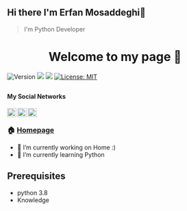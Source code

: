 ## Hi there I'm Erfan Mosaddeghi👋
> I'm Python Developer
<!--
**erfanmosaddeghi/erfanmosaddeghi** is a ✨ _special_ ✨ repository because its `README.md` (this file) appears on your GitHub profile.
-->
<h1 align="center">Welcome to my page 👋</h1>
<p>
  <img alt="Version" src="https://img.shields.io/badge/version-1.0.0-blue.svg?cacheSeconds=2592000" />
  <img src="https://img.shields.io/badge/python-%3E%3D3.8.0-blue.svg" />
  <img src="https://img.shields.io/badge/knowledge-%3E%3D∞-blue.svg" />
  <a href="https://github.com/erfanmosaddeghi/erfanmosaddeghi#readme" target="_blank"></a>
  <a href="#" target="_blank">
    <img alt="License: MIT" src="https://img.shields.io/github/license/erfanmosaddeghi/erfanmosaddeghi" />
  </a>
</p>

##

#### My Social Networks

<p>
  <a href="https://twitter.com/erfanmosaddeghi" target="blank">
    <img align="left" alt="Erfan Mosaddeghi | Twitter" width="21px" src="https://cdn.svgporn.com/logos/twitter.svg" />
  </a>
  <a href="http://instagram.com/efi.py" target="blank">
    <img align="left" alt="Erfan Mosaddeghi | Instagram" width="21px" src="https://image.flaticon.com/icons/svg/733/733558.svg" />
  </a>
    <a href="http://linkedin.com/erfan-mosaddeghi-56862918a" target="blank">
    <img align="left" alt="Erfan Mosaddeghi | Instagram" width="21px" src="https://image.flaticon.com/icons/svg/733/733561.svg" />
  </a>
  <br />
</p>

### 🏠 [Homepage](https://github.com/erfanmosaddeghi/erfanmosaddeghi#readme)
- 🔭 I’m currently working on Home :)
- 🌱 I’m currently learning Python



## Prerequisites

- python 3.8
- Knowledge

